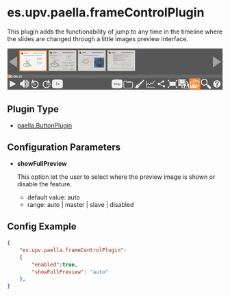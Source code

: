 ---
---

# es.upv.paella.frameControlPlugin

This plugin adds the functionability of jump to any time in the timeline where the slides are changed through a little images preview interface.

![](images/frameControlPlugin.jpg)

## Plugin Type

* [paella.ButtonPlugin](../../developers/plugin_types.md)

## Configuration Parameters

* **showFullPreview**

    This option let the user to select where the preview image is shown or disable the feature.
    - default value: auto
    - range: auto | master | slave | disabled


## Config Example

```json
{
	"es.upv.paella.frameControlPlugin": 
	{
		"enabled":true,
		"showFullPreview": "auto"
	},
}
```
